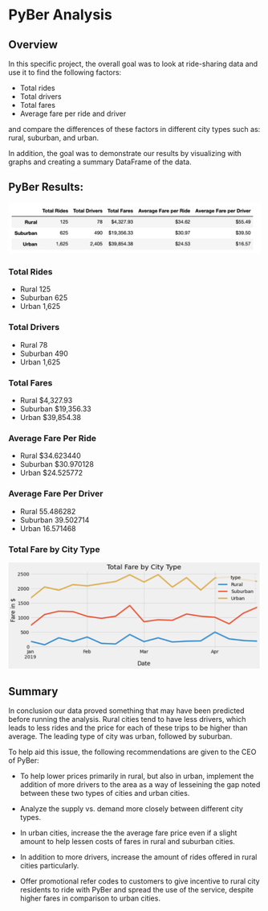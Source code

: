 # PyBer Analysis

## Overview

In this specific project, the overall goal was to look at ride-sharing data and use it to find the following factors:
* Total rides
* Total drivers
* Total fares
* Average fare per ride and driver

and compare the differences of these factors in different city types such as: rural, suburban, and urban.

In addition, the goal was to demonstrate our results by visualizing with graphs and creating a summary DataFrame of the data. 

## PyBer Results:

![](Resources/summary.png)

### Total Rides
- Rural        125
- Suburban     625
- Urban       1,625

### Total Drivers
- Rural          78
- Suburban      490
- Urban       1,625

### Total Fares
- Rural        $4,327.93
- Suburban    $19,356.33
- Urban       $39,854.38

### Average Fare Per Ride 
- Rural       $34.623440
- Suburban    $30.970128
- Urban       $24.525772

### Average Fare Per Driver
- Rural       55.486282
- Suburban    39.502714
- Urban       16.571468

### Total Fare by City Type

![](Resources/linegraph.png)

## Summary
In conclusion our data proved something that may have been predicted before running the analysis. Rural cities tend to have less drivers, which leads to less rides and the price for each of these trips to be higher than average. The leading type of city was urban, followed by suburban. 

To help aid this issue, the following recommendations are given to the CEO of PyBer:

- To help lower prices primarily in rural, but also in urban, implement the addition of more drivers to the area as a way of lesseining the gap noted between these two types of cities and urban cities.

- Analyze the supply vs. demand more closely between different city types.

- In urban cities, increase the the average fare price even if a slight amount to help lessen costs of fares in rural and suburban cities.

- In addition to more drivers, increase the amount of rides offered in rural cities particularly.

- Offer promotional refer codes to customers to give incentive to rural city residents to ride with PyBer and spread the use of the service, despite higher fares in comparison to urban cities.



